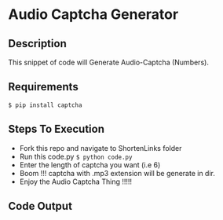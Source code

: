 # Audio Captcha Generator

## Description
This snippet of code will Generate Audio-Captcha (Numbers).

## Requirements

`$ pip install captcha`

## Steps To Execution
- Fork this repo and navigate to ShortenLinks folder
- Run this code.py `$ python code.py`
- Enter the length of captcha you want (i.e 6)
- Boom !!! captcha with .mp3 extension will be generate in dir.
- Enjoy the Audio Captcha Thing !!!!!

## Code Output
